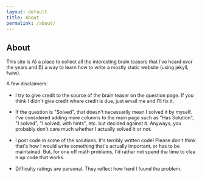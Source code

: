 ```yaml
---
layout: default
title: About
permalink: /about/
---
```


## About ##

<style>
p { font-size:0.9em }
</style>

This site is A) a place to collect all the interesting brain teasers that I've heard over the years and B) a way to learn how to write a mostly static website (using jekyll, fwiw).

A few disclaimers:

- I try to give credit to the source of the brain teaser on the question page.  If you think I didn't give credit where credit is due, just email me and I'll fix it.

- If the question is "Solved", that doesn't necessarily mean I solved it by myself.  I've considered adding more columns to the main page such as "Has Solution", "I solved", "I solved, with hints", etc. but decided against it.  Anyways, you probably don't care much whether I actually solved it or not.

- I post code in some of the solutions.  It's terribly written code!  Please don't think that's how I would write something that's actually important, or has to be maintained.  But, for one off math problems, I'd rather not spend the time to clea
n up code that works.

- Difficulty ratings are personal.  They reflect how hard I found the problem.



